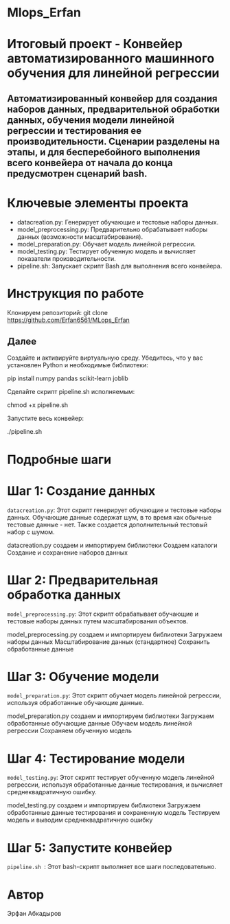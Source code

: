# Mlops_Erfan

# Итоговый проект - Конвейер автоматизированного машинного обучения для линейной регрессии

## Автоматизированный конвейер для создания наборов данных, предварительной обработки данных, обучения модели линейной регрессии и тестирования ее производительности. Сценарии разделены на этапы, и для бесперебойного выполнения всего конвейера от начала до конца предусмотрен сценарий bash.

# Ключевые элементы проекта

- datacreation.py: Генерирует обучающие и тестовые наборы данных.
- model_preprocessing.py: Предварительно обрабатывает наборы данных (возможности масштабирования).
- model_preparation.py: Обучает модель линейной регрессии.
- model_testing.py: Тестирует обученную модель и вычисляет показатели производительности.
- pipeline.sh: Запускает скрипт Bash для выполнения всего конвейера.

# Инструкция по работе

Клонируем репозиторий:
git clone https://github.com/Erfan6561/MLops_Erfan

## Далее

Создайте и активируйте виртуальную среду.
Убедитесь, что у вас установлен Python и необходимые библиотеки:

pip install numpy pandas scikit-learn joblib

Сделайте скрипт pipeline.sh исполняемым:

chmod +x pipeline.sh

Запустите весь конвейер:

./pipeline.sh

# Подробные шаги

# Шаг 1: Создание данных

`datacreation.py`: Этот скрипт генерирует обучающие и тестовые наборы данных. Обучающие данные содержат шум, в то время как обычные тестовые данные - нет. Также создается дополнительный тестовый набор с шумом.

datacreation.py создаем и импортируем библиотеки
Создаем каталоги
Создание и сохранение наборов данных

# Шаг 2: Предварительная обработка данных

`model_preprocessing.py`: Этот скрипт обрабатывает обучающие и тестовые наборы данных путем масштабирования объектов.

model_preprocessing.py создаем и импортируем библиотеки
Загружаем наборы данных
Масштабирование данных (стандартное)
Сохранить обработанные данные

# Шаг 3: Обучение модели

`model_preparation.py`: Этот скрипт обучает модель линейной регрессии, используя обработанные обучающие данные.

model_preparation.py создаем и импортируем библиотеки
Загружаем обработанные обучающие данные
Обучаем модель линейной регрессии
Сохраняем обученную модель

# Шаг 4: Тестирование модели

`model_testing.py`: Этот скрипт тестирует обученную модель линейной регрессии, используя обработанные данные тестирования, и вычисляет среднеквадратичную ошибку.

model_testing.py создаем и импортируем библиотеки
Загружаем обработанные данные тестирования и сохраненную модель
Тестируем модель и выводим среднеквадратичную ошибку

# Шаг 5: Запустите конвейер

`pipeline.sh `: Этот bash-скрипт выполняет все шаги последовательно.

# Автор
Эрфан Абкадыров

